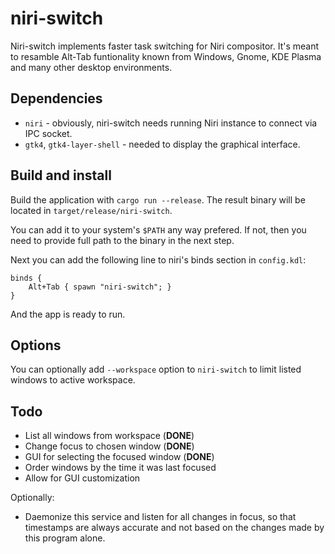 # niri-switch

Niri-switch implements faster task switching for Niri compositor. It's meant to resamble Alt-Tab funtionality known from Windows, Gnome, KDE Plasma and many other desktop environments.
## Dependencies

* `niri` - obviously, niri-switch needs running Niri instance to connect via IPC socket.
* `gtk4`, `gtk4-layer-shell` - needed to display the graphical interface.

## Build and install

Build the application with `cargo run --release`.
The result binary will be located in `target/release/niri-switch`.

You can add it to your system's `$PATH` any way prefered. If not, then you need to provide full path to the binary in the next step.

Next you can add the following line to niri's binds section in `config.kdl`:
```
binds {
    Alt+Tab { spawn "niri-switch"; }
}
```

And the app is ready to run.

## Options

You can optionally add `--workspace` option to `niri-switch` to limit listed windows to active workspace.

## Todo

- List all windows from workspace (**DONE**)
- Change focus to chosen window (**DONE**)
- GUI for selecting the focused window (**DONE**)
- Order windows by the time it was last focused
- Allow for GUI customization

Optionally:
- Daemonize this service and listen for all changes in focus, so that timestamps are always accurate and not based on the changes made by this program alone.
